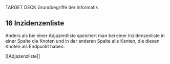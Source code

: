TARGET DECK
Grundbegriffe der Informatik

16 Inzidenzenliste
---
Anders als bei einer Adjazentliste speichert man bei einer Inzidenzenliste in einer Spalte die Knoten und in der anderen Spalte alle Kanten, die diesen Knoten als Endpunkt haben.
<!--ID: 1707306987506-->


[[Adjazenzliste]]